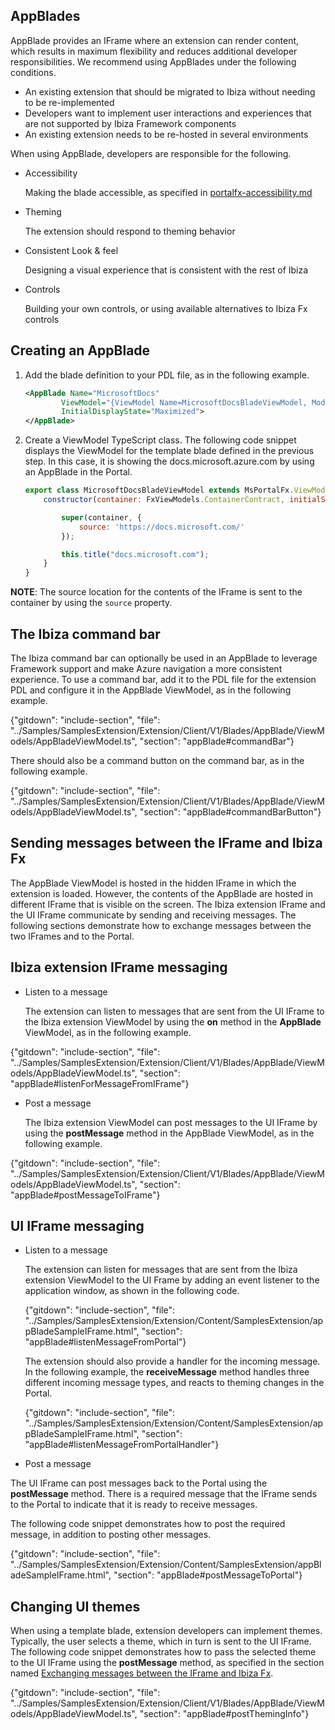 
## AppBlades

AppBlade provides an IFrame where an extension can render content, which results in maximum flexibility and reduces additional developer responsibilities. We recommend using AppBlades under the following conditions.

* An existing extension that should be migrated to Ibiza without needing to be re-implemented 
* Developers want to implement user interactions and experiences that are not supported by Ibiza Framework components
*  An existing extension needs to be re-hosted in several environments

When using AppBlade, developers are responsible for the following.

* Accessibility

    Making the blade accessible, as specified in [portalfx-accessibility.md](portalfx-accessibility.md)

* Theming

    The extension should respond to theming behavior

* Consistent Look & feel

    Designing a visual experience that is consistent with the rest of Ibiza

* Controls

    Building your own controls, or using available alternatives to Ibiza Fx controls

## Creating an AppBlade

1. Add the blade definition to your PDL file, as in the following example.

    ```xml
    <AppBlade Name="MicrosoftDocs"
            ViewModel="{ViewModel Name=MicrosoftDocsBladeViewModel, Module=./Summary/ViewModels/MicrosoftDocsBladeViewModel}"
            InitialDisplayState="Maximized">
    </AppBlade>
    ```

1. Create a ViewModel TypeScript class. The following code snippet displays the ViewModel for the template blade defined in the previous step. In this case, it is showing the docs.microsoft.azure.com by using  an AppBlade in the Portal.

    ```javascript
    export class MicrosoftDocsBladeViewModel extends MsPortalFx.ViewModels.AppBlade.ViewModel {
        constructor(container: FxViewModels.ContainerContract, initialState: any, dataContext: any) {

            super(container, {
                source: 'https://docs.microsoft.com/'
            });

            this.title("docs.microsoft.com");
        }
    }
    ```

**NOTE**: The source location for the contents of the IFrame is sent to the container by using the `source` property.

## The Ibiza command bar

The Ibiza command bar can optionally be used in an AppBlade to leverage Framework support and make Azure navigation a more consistent experience. To use a command bar, add it to the PDL file for the extension PDL and configure it in the AppBlade ViewModel, as in the following example.

{"gitdown": "include-section", "file": "../Samples/SamplesExtension/Extension/Client/V1/Blades/AppBlade/ViewModels/AppBladeViewModel.ts", "section": "appBlade#commandBar"}

There should also be a command button on the command bar, as in the following example.

{"gitdown": "include-section", "file": "../Samples/SamplesExtension/Extension/Client/V1/Blades/AppBlade/ViewModels/AppBladeViewModel.ts", "section": "appBlade#commandBarButton"}

## Sending messages between the IFrame and Ibiza Fx

The AppBlade ViewModel is hosted in the hidden IFrame in which the extension is loaded. However, the contents of the AppBlade are hosted in different IFrame that is visible on the screen. The Ibiza extension IFrame and the UI IFrame communicate by sending and receiving messages. The following sections demonstrate how to exchange messages between the two IFrames and to the Portal.

## Ibiza extension IFrame messaging

* Listen to a message

    The extension can listen to messages that are sent from the UI IFrame to the Ibiza extension ViewModel by using the **on** method in the **AppBlade** ViewModel, as in the following example.

{"gitdown": "include-section", "file": "../Samples/SamplesExtension/Extension/Client/V1/Blades/AppBlade/ViewModels/AppBladeViewModel.ts", "section": "appBlade#listenForMessageFromIFrame"}

*  Post a message

    The Ibiza extension ViewModel can post messages to the UI IFrame by using the **postMessage** method in the AppBlade ViewModel, as in the following example.

{"gitdown": "include-section", "file": "../Samples/SamplesExtension/Extension/Client/V1/Blades/AppBlade/ViewModels/AppBladeViewModel.ts", "section": "appBlade#postMessageToIFrame"}

## UI IFrame messaging

* Listen to a message

  The extension can listen for messages that are sent from the Ibiza extension ViewModel to the UI Frame by adding an event listener to the application window, as shown in the following code.

  {"gitdown": "include-section", "file": "../Samples/SamplesExtension/Extension/Content/SamplesExtension/appBladeSampleIFrame.html", "section": "appBlade#listenMessageFromPortal"}

  The extension should also provide a handler for the incoming message. In the following example, the **receiveMessage** method handles three different incoming message types, and reacts to theming changes in the Portal.

  {"gitdown": "include-section", "file": "../Samples/SamplesExtension/Extension/Content/SamplesExtension/appBladeSampleIFrame.html", "section": "appBlade#listenMessageFromPortalHandler"}

*  Post a message

  The  UI IFrame can post messages back to the Portal using the **postMessage** method. There is a required message that the  IFrame sends to the Portal to indicate that it is ready to receive messages.

  The following code snippet demonstrates how to post the  required message, in addition to posting other messages.

  {"gitdown": "include-section", "file": "../Samples/SamplesExtension/Extension/Content/SamplesExtension/appBladeSampleIFrame.html", "section": "appBlade#postMessageToPortal"}

## Changing UI themes

When using a template blade, extension developers can implement themes. Typically, the user selects a theme, which in turn is sent to the UI IFrame. The following code snippet demonstrates how to pass the selected theme to the UI IFrame using the **postMessage** method,  as specified in the section named [Exchanging messages between the IFrame and Ibiza Fx](#exchanging-messages-between-the-iframe-and-ibiza-fx).

{"gitdown": "include-section", "file": "../Samples/SamplesExtension/Extension/Client/V1/Blades/AppBlade/ViewModels/AppBladeViewModel.ts", "section": "appBlade#postThemingInfo"}